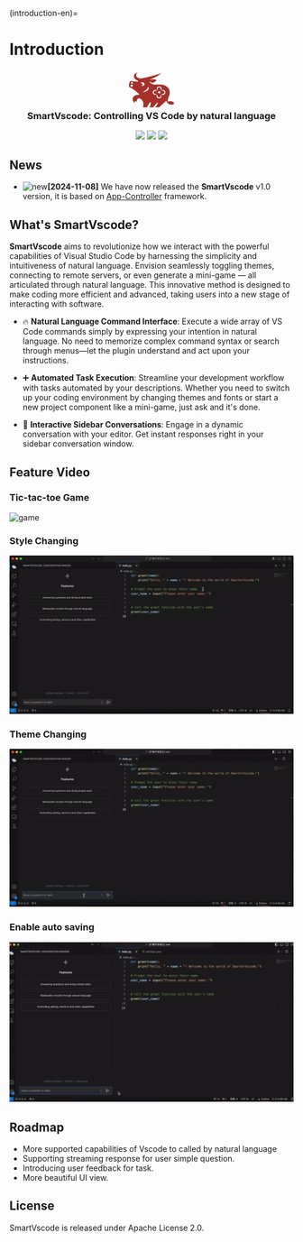 (introduction-en)=

# Introduction

<h3 align="center"><img src="../_static/ai-logo.png" height="64"><br>SmartVscode: Controlling VS Code by natural language</h3>


<div align="center">

![](https://img.shields.io/visual-studio-marketplace/v/gencay.vscode-chatgpt?color=orange&label=VS%20Code)
![](https://img.shields.io/badge/license-Apache--2.0-black")
[![](https://img.shields.io/badge/Docs-English%7C%E4%B8%AD%E6%96%87-blue?logo=markdown)](https://alibaba.github.io/smart-vscode-extension/en/index.html)

</div>



## News
- <img src="https://img.alicdn.com/imgextra/i3/O1CN01SFL0Gu26nrQBFKXFR_!!6000000007707-2-tps-500-500.png" alt="new" width="30" height="30"/>**[2024-11-08]** We have now released the **SmartVscode** v1.0 version, it is based on [App-Controller](https://github.com/alibaba/app-controller) framework.

## What's SmartVscode?
**SmartVscode** aims to revolutionize how we interact with the powerful capabilities of Visual Studio Code by harnessing the simplicity and intuitiveness of natural language. Envision seamlessly toggling themes, connecting to remote servers, or even generate a mini-game — all articulated through natural language. This innovative method is designed to make coding more efficient and advanced, taking users into a new stage of interacting with software.

- 🔥 **Natural Language Command Interface**: Execute a wide array of VS Code commands simply by expressing your intention in natural language. No need to memorize complex command syntax or search through menus—let the plugin understand and act upon your instructions.

- ➕ **Automated Task Execution**: Streamline your development workflow with tasks automated by your descriptions. Whether you need to switch up your coding environment by changing themes and fonts or start a new project component like a mini-game, just ask and it's done.

- 📃 **Interactive Sidebar Conversations**: Engage in a dynamic conversation with your editor. Get instant responses right in your sidebar conversation window.


## Feature Video

### Tic-tac-toe Game

<!-- https://github.com/alibaba/pilotscope/assets/31238100/eef9765a-8cda-4654-a147-475ed1a13c58 -->
![game](../_static/game8x.gif)

### Style Changing

<!-- https://github.com/alibaba/pilotscope/assets/31238100/18480837-b90f-44d6-8c28-d5f17a4552da -->
![style](../_static/fontsize2x.gif)

### Theme Changing

<!-- https://github.com/alibaba/pilotscope/assets/31238100/2a8cd2fd-22df-4ba0-a564-90cad6c708bb -->
![Theme Changing](../_static/theme1_8x.gif)


### Enable auto saving

<!-- https://github.com/alibaba/pilotscope/assets/31238100/77548e8a-2832-4770-8924-ea479646e3a8 -->
![Auto Saving](../_static/autosave2x.gif)


## Roadmap
- More supported capabilities of Vscode to called by natural language
- Supporting streaming response for user simple question.
- Introducing user feedback for task. 
- More beautiful UI view.

## License
SmartVscode is released under Apache License 2.0.

